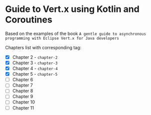 # Guide to Vert.x using Kotlin and Coroutines

Based on the examples of the book `A gentle guide to asynchronous programming with Eclipse Vert.x for Java developers`

Chapters list with corresponding tag:
- [x] Chapter 2 - `chapter-2`
- [x] Chapter 3 - `chapter-3`
- [x] Chapter 4 - `chapter-4`
- [x] Chapter 5 - `chapter-5`
- [ ] Chapter 6
- [ ] Chapter 7
- [ ] Chapter 8
- [ ] Chapter 9
- [ ] Chapter 10
- [ ] Chapter 11
